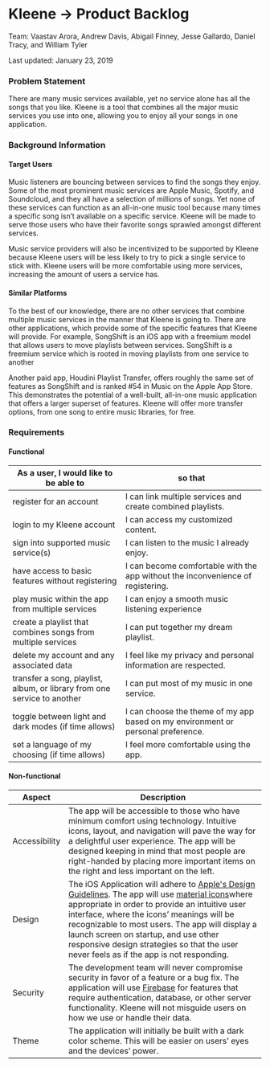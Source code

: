 # Kleene → Product Backlog

Team: Vaastav Arora, Andrew Davis, Abigail Finney, Jesse Gallardo, Daniel Tracy, and William Tyler

Last updated: January 23, 2019

### Problem Statement

There are many music services available, yet no service alone has all the songs that you like. Kleene is a tool that combines all the major music services you use into one, allowing you to enjoy all your songs in one application.


### Background Information

#### Target Users

Music listeners are bouncing between services to find the songs they enjoy. Some of the most prominent music services are Apple Music, Spotify, and Soundcloud, and they all have a selection of millions of songs. Yet none of these services can function as an all-in-one music tool because many times a specific song isn’t available on a specific service. Kleene will be made to serve those users who have their favorite songs sprawled amongst different services.

Music service providers will also be incentivized to be supported by Kleene because Kleene users will be less likely to try to pick a single service to stick with. Kleene users will be more comfortable using more services, increasing the amount of users a service has.

#### Similar Platforms

To the best of our knowledge, there are no other services that combine multiple music services in the manner that Kleene is going to. There are other applications, which provide some of the specific features that Kleene will provide. For example, SongShift is an iOS app with a freemium model that allows users to move playlists between services. SongShift is a freemium service which is rooted in moving playlists from one service to another

Another paid app, Houdini Playlist Transfer, offers roughly the same set of features as SongShift and is ranked #54 in Music on the Apple App Store. This demonstrates the potential of a well-built, all-in-one music application that offers a larger superset of features. Kleene will offer more transfer options, from one song to entire music libraries, for free.


### Requirements

#### Functional

| As a user, I would like to be able to                                    | so that                                                                          |
| ------------------------------------------------------------------------ | -------------------------------------------------------------------------------- |
| register for an account                                                  | I can link multiple services and create combined playlists.                      |
| login to my Kleene account                                               | I can access my customized content.                                              |
| sign into supported music service(s)                                     | I can listen to the music I already enjoy.                                       |
| have access to basic features without registering                        | I can become comfortable with the app without the inconvenience of registering.  |
| play music within the app from multiple services                         | I can enjoy a smooth music listening experience                                  |
| create a playlist that combines songs from multiple services             | I can put together my dream playlist.                                                                                 |
| delete my account and any associated data                                | I feel like my privacy and personal information are respected.                   |
| transfer a song, playlist, album, or library from one service to another | I can put most of my music in one service.                                       |
| toggle between light and dark modes (if time allows)                     | I can choose the theme of my app based on my environment or personal preference. |
| set a language of my choosing (if time allows)                           | I feel more comfortable using the app.                                           |

#### Non-functional
| Aspect        | Description                                                                                                                                                                                                                                                                                                                                                                                       |
| ------------- | ------------------------------------------------------------------------------------------------------------------------------------------------------------------------------------------------------------------------------------------------------------------------------------------------------------------------------------------------------------------------------------------------- |
| Accessibility | The app will be accessible to those who have minimum comfort using technology. Intuitive icons, layout, and navigation will pave the way for a delightful user experience. The app will be designed keeping in mind that most people are right-handed by placing more important items on the right and less important on the left.                                                                |
| Design        | The iOS Application will adhere to [Apple's Design Guidelines][1]. The app will use [material icons][2]where appropriate in order to provide an intuitive user interface, where the icons’ meanings will be recognizable to most users. The app will display a launch screen on startup, and use other responsive design strategies so that the user never feels as if the app is not responding. |
| Security      | The development team will never compromise security in favor of a feature or a bug fix. The application will use [Firebase][3] for features that require authentication, database, or other server functionality. Kleene will not misguide users on how we use or handle their data.                                                                                                              |
| Theme         | The application will initially be built with a dark color scheme. This will be easier on users’ eyes and the devices’ power.                                                                                                                                                                                                                                                                      |



<!-- LINKS -->
[1]: https://developer.apple.com/design/human-interface-guidelines/ios/overview/themes/
[2]: https://material.io/tools/icons/?style=baseline
[3]: https://firebase.google.com/
